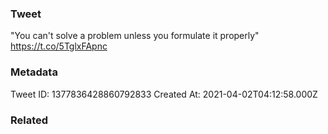 ### Tweet
"You can't solve a problem unless you formulate it properly" https://t.co/5TglxFApnc

### Metadata
Tweet ID: 1377836428860792833
Created At: 2021-04-02T04:12:58.000Z

### Related

